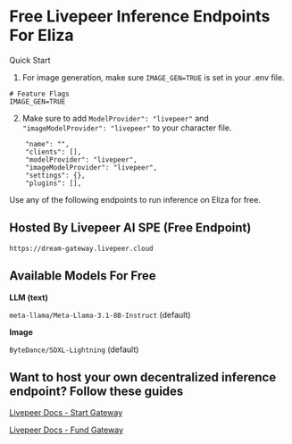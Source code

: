 # Free Livepeer Inference Endpoints For Eliza
Quick Start

1) For image generation, make sure `IMAGE_GEN=TRUE` is set in your .env file.
```
# Feature Flags
IMAGE_GEN=TRUE
```
   
2) Make sure to add `ModelProvider": "livepeer"` and `"imageModelProvider": "livepeer"` to your character file.

```
    "name": "",
    "clients": [],
    "modelProvider": "livepeer",
    "imageModelProvider": "livepeer",
    "settings": {},
    "plugins": [],
```

Use any of the following endpoints to run inference on Eliza for free.

## Hosted By Livepeer AI SPE (Free Endpoint)

`https://dream-gateway.livepeer.cloud`

## Available Models For Free

**LLM (text)**

`meta-llama/Meta-Llama-3.1-8B-Instruct` (default)

**Image**

`ByteDance/SDXL-Lightning` (default)

## Want to host your own decentralized inference endpoint? Follow these guides

[Livepeer Docs - Start Gateway](https://docs.livepeer.org/ai/gateways/start-gateway)

[Livepeer Docs - Fund Gateway](https://docs.livepeer.org/gateways/guides/fund-gateway)

